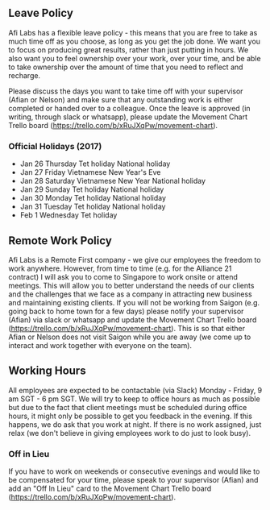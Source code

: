 ## Leave Policy

Afi Labs has a flexible leave policy - this means that you are free to take as much time off as you choose, as long as you get the job done. We want you to focus on producing great results, rather than just putting in hours. We also want you to feel ownership over your work, over your time, and be able to take ownership over the amount of time that you need to reflect and recharge.

Please discuss the days you want to take time off with your supervisor (Afian or Nelson) and make sure that any outstanding work is either completed or handed over to a colleague. Once the leave is approved (in writing, through slack or whatsapp), please update the Movement Chart Trello board (https://trello.com/b/xRuJXqPw/movement-chart).

### Official Holidays (2017)
- Jan 26	Thursday	Tet holiday	National holiday
- Jan 27	Friday		Vietnamese New Year's Eve
- Jan 28	Saturday	Vietnamese New Year	National holiday
- Jan 29	Sunday		Tet holiday	National holiday
- Jan 30	Monday		Tet holiday	National holiday
- Jan 31	Tuesday		Tet holiday	National holiday
- Feb 1		Wednesday	Tet holiday

## Remote Work Policy

Afi Labs is a Remote First company - we give our employees the freedom to work anywhere. However, from time to time (e.g. for the Alliance 21 contract) I will ask you to come to Singapore to work onsite or attend meetings. This will allow you to better understand the needs of our clients and the challenges that we face as a company in attracting new business and maintaining existing clients. If you will not be working from Saigon (e.g. going back to home town for a few days) please notify your supervisor (Afian) via slack or whatsapp and update the Movement Chart Trello board (https://trello.com/b/xRuJXqPw/movement-chart). This is so that either Afian or Nelson does not visit Saigon while you are away (we come up to interact and work together with everyone on the team).

## Working Hours
All employees are expected to be contactable (via Slack) Monday - Friday, 9 am SGT - 6 pm SGT. We will try to keep to office hours as much as possible but due to the fact that client meetings must be scheduled during office hours, it might only be possible to get you feedback in the evening. If this happens, we do ask that you work at night. If there is no work assigned, just relax (we don't believe in giving employees work to do just to look busy).

### Off in Lieu
If you have to work on weekends or consecutive evenings and would like to be compensated for your time, please speak to your supervisor (Afian) and add an "Off In Lieu" card to the Movement Chart Trello board (https://trello.com/b/xRuJXqPw/movement-chart).
